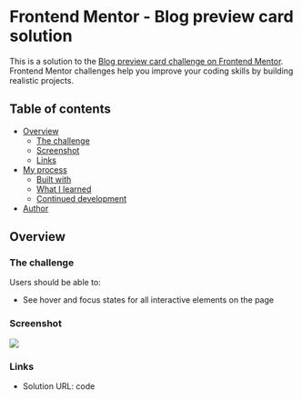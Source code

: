 # Frontend Mentor - Blog preview card solution

This is a solution to the [Blog preview card challenge on Frontend Mentor](https://www.frontendmentor.io/challenges/blog-preview-card-ckPaj01IcS). Frontend Mentor challenges help you improve your coding skills by building realistic projects. 

## Table of contents

- [Overview](#overview)
  - [The challenge](#the-challenge)
  - [Screenshot](#screenshot)
  - [Links](#links)
- [My process](#my-process)
  - [Built with](#built-with)
  - [What I learned](#what-i-learned)
  - [Continued development](#continued-development)
- [Author](#author)

## Overview

### The challenge

Users should be able to:

- See hover and focus states for all interactive elements on the page

### Screenshot

![](./screenshot.jpg)

### Links

- Solution URL: [code](hhttps://github.com/luisgonzalez2001/fm-blog-preview-card-main)
- Live Site URL: [live site](https://luisgonzalez2001.github.io/fm-blog-preview-card-main/)

## My process

### Built with

- Semantic HTML5 markup
- CSS custom properties
- Flexbox
- Mobile-first workflow

### What I learned

In this project I reviewed some basic knowledge about HTML and CSS, things that I had already learned before but it never hurts to keep practicing.

### Continued development

At the moment I'm just starting out with web development, so I'd like to become more agile when creating content, so I'll keep practicing in general.

## Author

- Github - [@luisgonzalez2001](https://github.com/luisgonzalez2001)
- Frontend Mentor - [@luisgonzalez2001](https://www.frontendmentor.io/profile/luisgonzalez2001)
- LinkedIn - [Luis Gonzalez](www.linkedin.com/in/luis-manuel-gonzalez-rodriguez-5a96681a0)